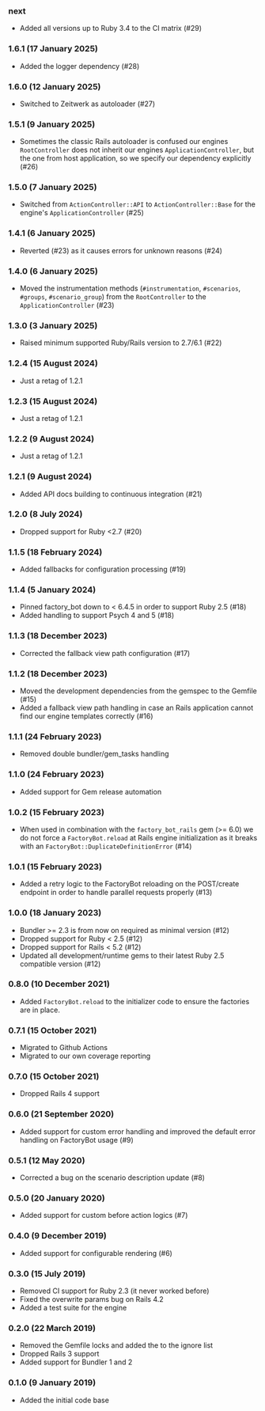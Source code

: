### next

* Added all versions up to Ruby 3.4 to the CI matrix (#29)

### 1.6.1 (17 January 2025)

* Added the logger dependency (#28)

### 1.6.0 (12 January 2025)

* Switched to Zeitwerk as autoloader (#27)

### 1.5.1 (9 January 2025)

* Sometimes the classic Rails autoloader is confused our engines
  `RootController` does not inherit our engines `ApplicationController`, but
  the one from host application, so we specify our dependency explicitly (#26)

### 1.5.0 (7 January 2025)

* Switched from `ActionController::API` to `ActionController::Base` for the
  engine's `ApplicationController` (#25)

### 1.4.1 (6 January 2025)

* Reverted (#23) as it causes errors for unknown reasons (#24)

### 1.4.0 (6 January 2025)

* Moved the instrumentation methods (`#instrumentation`, `#scenarios`,
  `#groups`, `#scenario_group`) from the `RootController` to the
  `ApplicationController` (#23)

### 1.3.0 (3 January 2025)

* Raised minimum supported Ruby/Rails version to 2.7/6.1 (#22)

### 1.2.4 (15 August 2024)

* Just a retag of 1.2.1

### 1.2.3 (15 August 2024)

* Just a retag of 1.2.1

### 1.2.2 (9 August 2024)

* Just a retag of 1.2.1

### 1.2.1 (9 August 2024)

* Added API docs building to continuous integration (#21)

### 1.2.0 (8 July 2024)

* Dropped support for Ruby <2.7 (#20)

### 1.1.5 (18 February 2024)

* Added fallbacks for configuration processing (#19)

### 1.1.4 (5 January 2024)

* Pinned factory_bot down to < 6.4.5 in order to support Ruby 2.5 (#18)
* Added handling to support Psych 4 and 5 (#18)

### 1.1.3 (18 December 2023)

* Corrected the fallback view path configuration (#17)

### 1.1.2 (18 December 2023)

* Moved the development dependencies from the gemspec to the Gemfile (#15)
* Added a fallback view path handling in case an Rails application cannot
  find our engine templates correctly (#16)

### 1.1.1 (24 February 2023)

* Removed double bundler/gem_tasks handling

### 1.1.0 (24 February 2023)

* Added support for Gem release automation

### 1.0.2 (15 February 2023)

* When used in combination with the `factory_bot_rails` gem (>= 6.0) we do not
  force a `FactoryBot.reload` at Rails engine initialization as it breaks with
  an `FactoryBot::DuplicateDefinitionError` (#14)

### 1.0.1 (15 February 2023)

* Added a retry logic to the FactoryBot reloading on the POST/create endpoint
  in order to handle parallel requests properly (#13)

### 1.0.0 (18 January 2023)

* Bundler >= 2.3 is from now on required as minimal version (#12)
* Dropped support for Ruby < 2.5 (#12)
* Dropped support for Rails < 5.2 (#12)
* Updated all development/runtime gems to their latest
  Ruby 2.5 compatible version (#12)

### 0.8.0 (10 December 2021)

* Added `FactoryBot.reload` to the initializer code to ensure the factories
  are in place.

### 0.7.1 (15 October 2021)

* Migrated to Github Actions
* Migrated to our own coverage reporting

### 0.7.0 (15 October 2021)

* Dropped Rails 4 support

### 0.6.0 (21 September 2020)

* Added support for custom error handling and improved the default error
  handling on FactoryBot usage (#9)

### 0.5.1 (12 May 2020)

* Corrected a bug on the scenario description update (#8)

### 0.5.0 (20 January 2020)

* Added support for custom before action logics (#7)

### 0.4.0 (9 December 2019)

* Added support for configurable rendering (#6)

### 0.3.0 (15 July 2019)

* Removed CI support for Ruby 2.3 (it never worked before)
* Fixed the overwrite params bug on Rails 4.2
* Added a test suite for the engine

### 0.2.0 (22 March 2019)

* Removed the Gemfile locks and added the to the ignore list
* Dropped Rails 3 support
* Added support for Bundler 1 and 2

### 0.1.0 (9 January 2019)

* Added the initial code base
